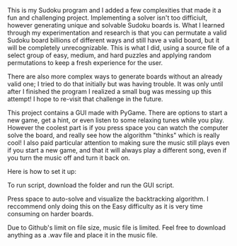 This is my Sudoku program and I added a few complexities that made it a fun and challenging project. Implementing a solver isn't too difficiult, however generating unique and solvable Sudoku boards is. What I learned through my experimentation and research is that you can permutate a valid Sudoku board billions of different ways and still have a valid board, but it will be completely unrecognizable. This is what I did, using a source file of a select group of easy, medium, and hard puzzles and applying random permutations to keep a fresh experience for the user.

There are also more complex ways to generate boards without an already valid one; I tried to do that initially but was having trouble. It was only until after I finished the program I realized a small bug was messing up this attempt! I hope to re-visit that challenge in the future.

This project contains a GUI made with PyGame. There are options to start a new game, get a hint, or even listen to some relaxing tunes while you play. However the coolest part is if you press space you can watch the computer solve the board, and really see how the algorithm "thinks" which is really cool! I also paid particular attention to making sure the music still plays even if you start a new game, and that it will always play a different song, even if you turn the music off and turn it back on.

Here is how to set it up:

To run script, download the folder and run the GUI script.

Press space to auto-solve and visualize the backtracking algorithm. I reccommend only doing this on the Easy difficulty as it is very time consuming on harder boards.

Due to Github's limit on file size, music file is limited. Feel free to download anything as a .wav file and place it in the music file.

